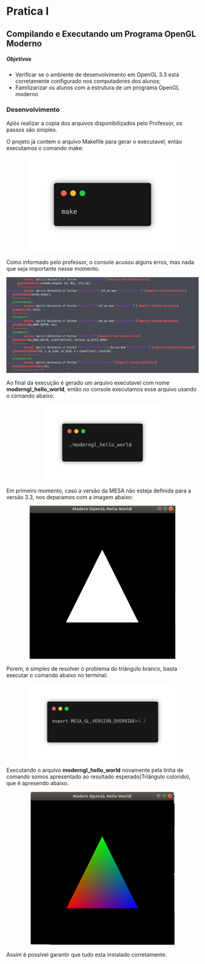 # Pratica I
## Compilando e Executando um Programa OpenGL Moderno


##### Objetivos

* Verificar se o ambiente de desenvolvimento em OpenGL 3.3 está corretamente configurado nos computadores dos alunos;
* Familizarizar os alunos com a estrutura de um programa OpenGL moderno

### Desenvolvimento

Após realizar a copia dos arquivos disponibilizados pelo Professor, os passos são simples.

O projeto já contem o arquivo Makefile para gerar o executavel, então executamos o comando make:

<p align="center">
  <img src="./image/make.png" height="250"/>
</p>

Como informado pelo professor, o console acusou alguns erros, mas nada que seja importante nesse momento.

<p align="center">
  <img src="./image/make_console.png" height="250"/>
</p>

Ao final da execução é gerado um arquivo executavel com nome <b>moderngl_hello_world</b>, então no console executamos esse arquivo usando o comando abaixo:

<p align="center">
  <img src="./image/execute.png" height="200"/>
</p>

Em primeiro momento, caso a versão da MESA não esteja definida para a versão 3.3, nos deparamos com a imagem abaixo:

<p align="center">
  <img src="./image/triangulo_branco.png" height="400"/>
</p>

Porem, é simples de resolver o problema do triângulo branco, basta executar o comando abaixo no terminal:

<p align="center">
  <img src="./image/export.png" height="200"/>
</p>

Executando o arquivo <b>moderngl_hello_world</b> novamente pela linha de comando somos apresentado ao resultado esperado(Triângulo colorido), que é apresendo abaixo.

<p align="center">
  <img src="./image/triangulo_colorido.png" height="400"/>
</p>

Assim é possivel garantir que tudo esta instalado corretamente.
